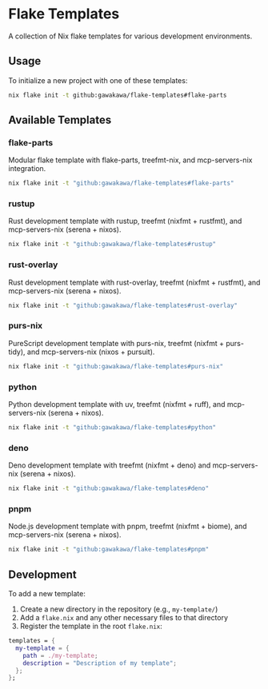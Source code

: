 # Flake Templates

A collection of Nix flake templates for various development environments.

## Usage

To initialize a new project with one of these templates:

```bash
nix flake init -t github:gawakawa/flake-templates#flake-parts
```

## Available Templates

### flake-parts

Modular flake template with flake-parts, treefmt-nix, and mcp-servers-nix integration.

```bash
nix flake init -t "github:gawakawa/flake-templates#flake-parts"
```

### rustup

Rust development template with rustup, treefmt (nixfmt + rustfmt), and mcp-servers-nix (serena + nixos).

```bash
nix flake init -t "github:gawakawa/flake-templates#rustup"
```

### rust-overlay

Rust development template with rust-overlay, treefmt (nixfmt + rustfmt), and mcp-servers-nix (serena + nixos).

```bash
nix flake init -t "github:gawakawa/flake-templates#rust-overlay"
```

### purs-nix

PureScript development template with purs-nix, treefmt (nixfmt + purs-tidy), and mcp-servers-nix (nixos + pursuit).

```bash
nix flake init -t "github:gawakawa/flake-templates#purs-nix"
```

### python

Python development template with uv, treefmt (nixfmt + ruff), and mcp-servers-nix (serena + nixos).

```bash
nix flake init -t "github:gawakawa/flake-templates#python"
```

### deno

Deno development template with treefmt (nixfmt + deno) and mcp-servers-nix (serena + nixos).

```bash
nix flake init -t "github:gawakawa/flake-templates#deno"
```

### pnpm

Node.js development template with pnpm, treefmt (nixfmt + biome), and mcp-servers-nix (serena + nixos).

```bash
nix flake init -t "github:gawakawa/flake-templates#pnpm"
```

## Development

To add a new template:

1. Create a new directory in the repository (e.g., `my-template/`)
2. Add a `flake.nix` and any other necessary files to that directory
3. Register the template in the root `flake.nix`:

```nix
templates = {
  my-template = {
    path = ./my-template;
    description = "Description of my template";
  };
};
```
